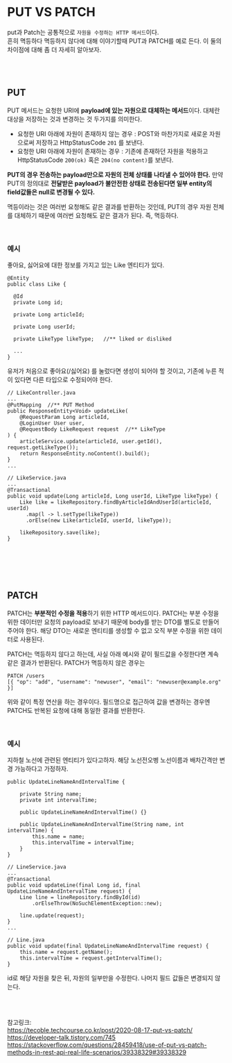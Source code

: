 # PUT VS PATCH

put과 Patch는 공통적으로 `자원을 수정하는 HTTP 메서드`이다.    
흔히 멱등하다 멱등하지 않다에 대해 이야기할때 PUT과 PATCH를 예로 든다. 이 둘의 차이점에 대해 좀 더 자세히 알아보자. 

</br></br>

## PUT

PUT 메서드는 요청한 URI에 **payload에 있는 자원으로 대체하는 메서드**이다. 대체란 대상을 저장하는 것과 변경하는 것 두가지를 의미한다. 
* 요청한 URI 아래에 자원이 존재하지 않는 경우 : POST와 마찬가지로 새로운 자원으로써 저장하고 HttpStatusCode `201` 를 보낸다. 
* 요청한 URI 아래에 자원이 존재하는 경우 : 기존에 존재하던 자원을 적용하고 HttpStatusCode `200(ok)` 혹은 `204(no content)`를 보낸다. 

**PUT의 경우 전송하는 payload만으로 자원의 전체 상태를 나타낼 수 있어야 한다.** 만약 PUT의 정의대로 **전달받은 payload가 불안전한 상태로 전송된다면 일부 entity의 field값들은 null로 변경될 수 있다.** 

멱등이라는 것은 여러번 요청해도 같은 결과를 반환하는 것인데, PUT의 경우 자원 전체를 대체하기 때문에 여러번 요청해도 같은 결과가 된다. 즉, 멱등하다. 


</br>

### 예시 

좋아요, 싫어요에 대한 정보를 가지고 있는 Like 엔티티가 있다. 

```
@Entity
public class Like {
  
  @Id
  private Long id;
  
  private Long articleId;
  
  private Long userId;
  
  private LikeType likeType;   //** liked or disliked
    
  ...
}
```

유저가 처음으로 좋아요(/싫어요) 를 눌렀다면 생성이 되어야 할 것이고, 기존에 누른 적이 있다면 다른 타입으로 수정되어야 한다.  

```
// LikeController.java
...
@PutMapping  //** PUT Method
public ResponseEntity<Void> updateLike(
    @RequestParam Long articleId,
    @LoginUser User user,
    @RequestBody LikeRequest request  //** LikeType
) {
    articleService.update(articleId, user.getId(), request.getLikeType());
    return ResponseEntity.noContent().build();
}
...
  
// LikeService.java
...
@Transactional
public void update(Long articleId, Long userId, LikeType likeType) {
    Like like = likeRepository.findByArticleIdAndUserId(articleId, userId)
      .map(l -> l.setType(likeType))
      .orElse(new Like(articleId, userId, likeType));

    likeRepository.save(like);
}
```

</br></br></br></br>

## PATCH

PATCH는 **부분적인 수정을 적용**하기 위한 HTTP 메서드이다. PATCH는 부분 수정을 위한 데이터만 요청의 payload로 보내기 때문에 body를 받는 DTO를 별도로 만들어 주어야 한다. 
해당 DTO는 새로운 엔티티를 생성할 수 없고 오직 부분 수정을 위한 데이터로 사용된다. 

PATCH는 멱등하지 않다고 하는데, 사실 아래 예시와 같이 필드값을 수정한다면 계속 같은 결과가 반환된다. PATCH가 멱등하지 않은 경우는 
```
PATCH /users
[{ "op": "add", "username": "newuser", "email": "newuser@example.org" }]
```
위와 같이 특정 연산을 하는 경우이다. 필드명으로 접근하여 값을 변경하는 경우엔 PATCH도 반복된 요청에 대해 동일한 결과를 반환한다. 

</br>

### 예시

지하철 노선에 관련된 엔티티가 있다고하자. 해당 노선전오벵 노선이름과 배차간격만 변경 가능하다고 가정하자. 

```
public UpdateLineNameAndIntervalTime {
  
    private String name;
    private int intervalTime;
  
    public UpdateLineNameAndIntervalTime() {}
  
    public UpdateLineNameAndIntervalTime(String name, int intervalTime) {
        this.name = name;
        this.intervalTime = intervalTime;
    }
}
```

```
// LineService.java
...
@Transactional
public void updateLine(final Long id, final UpdateLineNameAndIntervalTime request) {
    Line line = lineRepository.findById(id)
        .orElseThrow(NoSuchElementException::new);
  
    line.update(request);
}
...
  
// Line.java
public void update(final UpdateLineNameAndIntervalTime request) {
    this.name = request.getName();
    this.intervalTime = request.getIntervalTime();
}

```

id로 해당 자원을 찾은 뒤, 자원의 일부만을 수정한다. 나머지 필드 값들은 변경되지 않는다. 

</br></br>

참고링크:      
https://tecoble.techcourse.co.kr/post/2020-08-17-put-vs-patch/   
https://developer-talk.tistory.com/745   
https://stackoverflow.com/questions/28459418/use-of-put-vs-patch-methods-in-rest-api-real-life-scenarios/39338329#39338329
